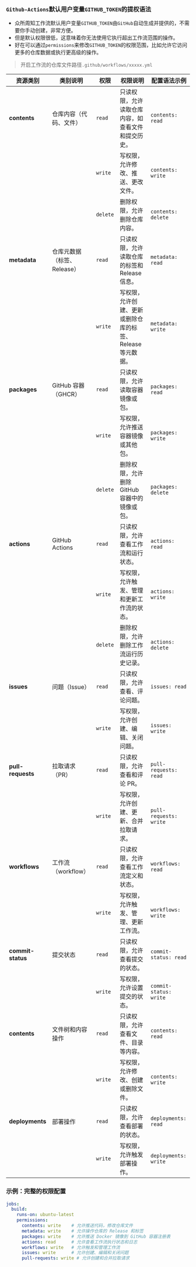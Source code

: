 ### `Github-Actions`默认用户变量`GITHUB_TOKEN`的提权语法

-  众所周知工作流默认用户变量`GITHUB_TOKEN`由`GitHub`自动生成并提供的，不需要你手动创建，非常方便。
-  但是默认权限很低，这意味着你无法使用它执行超出工作流范围的操作。
-  好在可以通过`permissions`来修改`GITHUB_TOKEN`的权限范围，比如允许它访问更多的仓库数据或执行更高级的操作。

> 开启工作流的仓库文件路径`.github/workflows/xxxxx.yml`

| 资源类别           | 类别说明              | 权限   | 权限说明                                                                                          | 配置语法示例                                                                                       |
|--------------------|-----------------------|------------|-----------------------------------------------------------------------------------------------|--------------------------------------------------------------------------------------------------|
| **contents**        | 仓库内容（代码、文件）  | `read`     | 只读权限，允许读取仓库内容，如查看文件和提交历史。                                               | `contents: read`                                                                                 |
|                    |                       | `write`    | 写权限，允许修改、推送、更改文件。                                                               | `contents: write`                                                                                |
|                    |                       | `delete`   | 删除权限，允许删除仓库内容。                                                                     | `contents: delete`                                                                               |
| **metadata**        | 仓库元数据（标签、Release）| `read`     | 只读权限，允许读取仓库的标签和 Release 信息。                                                    | `metadata: read`                                                                                 |
|                    |                       | `write`    | 写权限，允许创建、更新或删除仓库的标签、Release 等元数据。                                      | `metadata: write`                                                                                |
| **packages**        | GitHub 容器（GHCR）     | `read`     | 只读权限，允许读取容器镜像或包。                                                                  | `packages: read`                                                                                 |
|                    |                       | `write`    | 写权限，允许推送容器镜像或其他包。                                                                | `packages: write`                                                                                |
|                    |                       | `delete`   | 删除权限，允许删除 GitHub 容器中的镜像或包。                                                      | `packages: delete`                                                                               |
| **actions**         | GitHub Actions         | `read`     | 只读权限，允许查看工作流和运行状态。                                                              | `actions: read`                                                                                  |
|                    |                       | `write`    | 写权限，允许触发、管理和更新工作流的状态。                                                        | `actions: write`                                                                                 |
|                    |                       | `delete`   | 删除权限，允许删除工作流运行历史记录。                                                             | `actions: delete`                                                                                |
| **issues**          | 问题（Issue）           | `read`     | 只读权限，允许查看、评论问题。                                                                   | `issues: read`                                                                                   |
|                    |                       | `write`    | 写权限，允许创建、编辑、关闭问题。                                                               | `issues: write`                                                                                  |
| **pull-requests**   | 拉取请求（PR）          | `read`     | 只读权限，允许查看和评论 PR。                                                                   | `pull-requests: read`                                                                             |
|                    |                       | `write`    | 写权限，允许创建、更新、合并拉取请求。                                                           | `pull-requests: write`                                                                            |
| **workflows**       | 工作流（workflow）      | `read`     | 只读权限，允许查看工作流定义和状态。                                                             | `workflows: read`                                                                                 |
|                    |                       | `write`    | 写权限，允许触发、管理、更新工作流。                                                             | `workflows: write`                                                                                |
| **commit-status**   | 提交状态                | `read`     | 只读权限，允许查看提交的状态。                                                                   | `commit-status: read`                                                                             |
|                    |                       | `write`    | 写权限，允许设置提交的状态。                                                                     | `commit-status: write`                                                                            |
| **contents**        | 文件树和内容操作        | `read`     | 只读权限，允许查看文件、目录等内容。                                                             | `contents: read`                                                                                 |
|                    |                       | `write`    | 写权限，允许修改、创建或删除文件。                                                               | `contents: write`                                                                                |
| **deployments**     | 部署操作                | `read`     | 只读权限，允许查看部署的状态。                                                                   | `deployments: read`                                                                               |
|                    |                       | `write`    | 写权限，允许触发部署操作。                                                                       | `deployments: write`                                                                              |

### 示例：完整的权限配置

```yaml
jobs:
  build:
    runs-on: ubuntu-latest
    permissions:
      contents: write    # 允许推送代码，修改仓库文件
      metadata: write    # 允许操作仓库的 Release 和标签
      packages: write    # 允许推送 Docker 镜像到 GitHub 容器注册表
      actions: read      # 允许查看工作流执行状态和日志
      workflows: write   # 允许触发和管理工作流
      issues: write      # 允许创建、编辑和关闭问题
      pull-requests: write # 允许创建和合并拉取请求